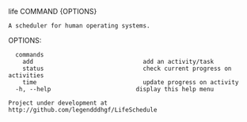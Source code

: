   life COMMAND {OPTIONS}

    A scheduler for human operating systems.

  OPTIONS:

      commands
        add                               add an activity/task
        status                            check current progress on activities
        time                              update progress on activity
      -h, --help                        display this help menu

    Project under development at http://github.com/legendddhgf/LifeSchedule
